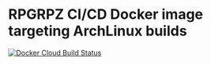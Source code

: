 # RPGRPZ CI/CD Docker image targeting ArchLinux builds
[![Docker Cloud Build Status](https://img.shields.io/docker/cloud/build/amphaal/rpgrpz-ci-linux)](https://hub.docker.com/r/amphaal/rpgrpz-ci-linux)
